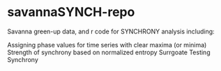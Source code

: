 # savannaSYNCH-repo
Savanna green-up data, and r code for SYNCHRONY analysis including:

Assigning phase values for time series with clear maxima (or minima)
Strength of synchrony based on normalized entropy
Surrgoate Testing Synchrony
